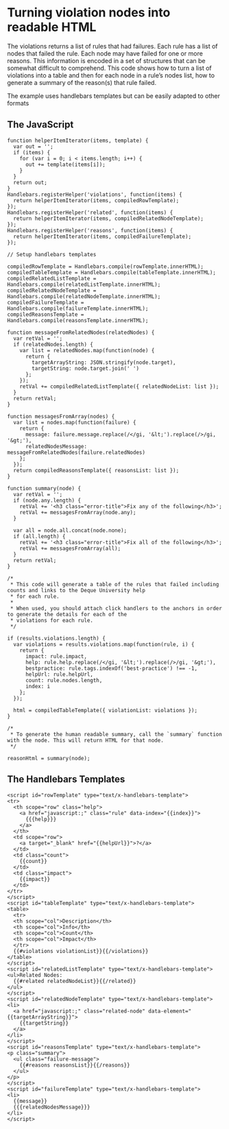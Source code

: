 Turning violation nodes into readable HTML
==========================================

The violations returns a list of rules that had failures. Each rule has a list of nodes that failed the rule. Each node may have failed for one or more reasons. This information is encoded in a set of structures that can be somewhat difficult to comprehend. This code shows how to turn a list of violations into a table and then for each node in a rule’s nodes list, how to generate a summary of the reason(s) that rule failed.

The example uses handlebars templates but can be easily adapted to other formats

The JavaScript
--------------

    function helperItemIterator(items, template) {
      var out = '';
      if (items) {
        for (var i = 0; i < items.length; i++) {
          out += template(items[i]);
        }
      }
      return out;
    }
    Handlebars.registerHelper('violations', function(items) {
      return helperItemIterator(items, compiledRowTemplate);
    });
    Handlebars.registerHelper('related', function(items) {
      return helperItemIterator(items, compiledRelatedNodeTemplate);
    });
    Handlebars.registerHelper('reasons', function(items) {
      return helperItemIterator(items, compiledFailureTemplate);
    });

    // Setup handlebars templates

    compiledRowTemplate = Handlebars.compile(rowTemplate.innerHTML);
    compiledTableTemplate = Handlebars.compile(tableTemplate.innerHTML);
    compiledRelatedListTemplate = Handlebars.compile(relatedListTemplate.innerHTML);
    compiledRelatedNodeTemplate = Handlebars.compile(relatedNodeTemplate.innerHTML);
    compiledFailureTemplate = Handlebars.compile(failureTemplate.innerHTML);
    compiledReasonsTemplate = Handlebars.compile(reasonsTemplate.innerHTML);

    function messageFromRelatedNodes(relatedNodes) {
      var retVal = '';
      if (relatedNodes.length) {
        var list = relatedNodes.map(function(node) {
          return {
            targetArrayString: JSON.stringify(node.target),
            targetString: node.target.join(' ')
          };
        });
        retVal += compiledRelatedListTemplate({ relatedNodeList: list });
      }
      return retVal;
    }

    function messagesFromArray(nodes) {
      var list = nodes.map(function(failure) {
        return {
          message: failure.message.replace(/</gi, '&lt;').replace(/>/gi, '&gt;'),
          relatedNodesMessage: messageFromRelatedNodes(failure.relatedNodes)
        };
      });
      return compiledReasonsTemplate({ reasonsList: list });
    }

    function summary(node) {
      var retVal = '';
      if (node.any.length) {
        retVal += '<h3 class="error-title">Fix any of the following</h3>';
        retVal += messagesFromArray(node.any);
      }

      var all = node.all.concat(node.none);
      if (all.length) {
        retVal += '<h3 class="error-title">Fix all of the following</h3>';
        retVal += messagesFromArray(all);
      }
      return retVal;
    }

    /*
     * This code will generate a table of the rules that failed including counts and links to the Deque University help
     * for each rule.
     *
     * When used, you should attach click handlers to the anchors in order to generate the details for each of the
     * violations for each rule.
     */

    if (results.violations.length) {
      var violations = results.violations.map(function(rule, i) {
        return {
          impact: rule.impact,
          help: rule.help.replace(/</gi, '&lt;').replace(/>/gi, '&gt;'),
          bestpractice: rule.tags.indexOf('best-practice') !== -1,
          helpUrl: rule.helpUrl,
          count: rule.nodes.length,
          index: i
        };
      });

      html = compiledTableTemplate({ violationList: violations });
    }

    /*
     * To generate the human readable summary, call the `summary` function with the node. This will return HTML for that node.
     */

    reasonHtml = summary(node);

The Handlebars Templates
------------------------

    <script id="rowTemplate" type="text/x-handlebars-template">
    <tr>
      <th scope="row" class="help">
        <a href="javascript:;" class="rule" data-index="{{index}}">
          {{{help}}}
        </a>
      </th>
      <td scope="row">
        <a target="_blank" href="{{helpUrl}}">?</a>
      </td>
      <td class="count">
        {{count}}
      </td>
      <td class="impact">
        {{impact}}
      </td>
    </tr>
    </script>
    <script id="tableTemplate" type="text/x-handlebars-template">
    <table>
      <tr>
      <th scope="col">Description</th>
      <th scope="col">Info</th>
      <th scope="col">Count</th>
      <th scope="col">Impact</th>
      </tr>
      {{#violations violationList}}{{/violations}}
    </table>
    </script>
    <script id="relatedListTemplate" type="text/x-handlebars-template">
    <ul>Related Nodes:
      {{#related relatedNodeList}}{{/related}}
    </ul>
    </script>
    <script id="relatedNodeTemplate" type="text/x-handlebars-template">
    <li>
      <a href="javascript:;" class="related-node" data-element="{{targetArrayString}}">
        {{targetString}}
      </a>
    </li>
    </script>
    <script id="reasonsTemplate" type="text/x-handlebars-template">
    <p class="summary">
      <ul class="failure-message">
        {{#reasons reasonsList}}{{/reasons}}
      </ul>
    </p>
    </script>
    <script id="failureTemplate" type="text/x-handlebars-template">
    <li>
      {{message}}
      {{{relatedNodesMessage}}}
    </li>
    </script>
